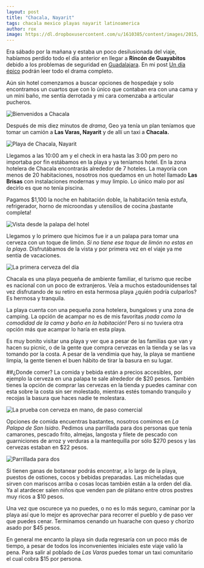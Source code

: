 ```yaml
---
layout: post
title: "Chacala, Nayarit"
tags: chacala mexico playas nayarit latinoamerica
author: rox
image: https://dl.dropboxusercontent.com/u/1610385/content/images/2015/05/2015-05-03-08-23-20.jpg
---
```

Era sábado por la mañana y estaba un poco desilusionada del viaje, habíamos perdido todo el día anterior en llegar a **Rincón de Guayabitos** debido a los problemas de seguridad en [Guadalajara](/tag/guadalajara/). En mi post [Un día épico](/un-dia-epico/) podrán leer todo el drama completo. 

Aún sin hotel comenzamos a buscar opciones de hospedaje y solo encontramos un cuartos que con lo único que contaban era con una cama y un mini baño, me sentía derrotada y mi cara comenzaba a articular pucheros. 

![Bienvenidos a Chacala](https://dl.dropboxusercontent.com/u/1610385/content/images/2015/05/2015-05-02-19-26-53.jpg)

Después de mis diez minutos de *drama*, Geo ya tenía un plan teníamos que tomar un camión a **Las Varas, Nayarit** y de allí un taxi a **Chacala.**

![Playa de Chacala, Nayarit](https://dl.dropboxusercontent.com/u/1610385/content/images/2015/05/2015-05-02-20-10-36.jpg)

Llegamos a las 10:00 am y el check in era hasta las 3:00 pm pero no importaba por fin estábamos en la playa y ya teníamos hotel. En la zona hotelera de Chacala encontrarás alrededor de 7 hoteles. La mayoría con menos de 20 habitaciones, nosotros nos quedamos en un hotel llamado **Las Brisas** con instalaciones modernas y muy limpio. Lo único malo por así decirlo es que no tenía piscina. 

Pagamos $1,100 la noche en habitación doble, la habitación tenía estufa, refrigerador, horno de microondas y utensilios de cocina ¡bastante completa!

![Vista desde la palapa del hotel](https://dl.dropboxusercontent.com/u/1610385/content/images/2015/05/2015-05-02-19-16-05.jpg)

Llegamos y lo primero que hicimos fue ir a un palapa para tomar una cerveza con un toque de limón. *Si no tiene ese toque de limón no estas en la playa*. Disfrutábamos de la vista y por primera vez en el viaje ya me sentía de vacaciones.

![La primera cerveza del día](https://dl.dropboxusercontent.com/u/1610385/content/images/2015/05/2015-05-02-12-06-47.jpg)

Chacala es una playa pequeña de ambiente familiar, el turismo que recibe es nacional con un poco de extranjeros. Veía a muchos estadounidenses tal vez disfrutando de su retiro en esta hermosa playa ¿quién podría culparlos? Es hermosa y tranquila. 

La playa cuenta con una pequeña zona hotelera, bungalows y una zona de camping. La opción de acampar no es de mis favoritas *¡nada como la comodidad de la cama y baño en la habitación!* Pero si no tuviera otra opción más que acampar lo haría en esta playa.

Es muy bonito visitar una playa y ver que a pesar de las familias que van y hacen su picnic, o de la gente que compra cervezas en la tienda y se las va tomando por la costa. A pesar de la vendimia que hay, la playa se mantiene limpia, la gente tienen el buen hábito de tirar la basura en su lugar. 

##¿Donde comer?
La comida y bebida están a precios accesibles, por ejemplo la cerveza en una palapa te sale alrededor de $20 pesos. También tienes la opción de comprar las cervezas en la tienda y puedes caminar con esta sobre la costa sin ser molestado, mientras estés tomando tranquilo y recojas la basura que haces nadie te molestara.

![La prueba con cerveza en mano, de paso comercial](https://dl.dropboxusercontent.com/u/1610385/content/images/2015/05/2015-05-02-12-44-10.jpg)

Opciones de comida encuentras bastantes, nosotros comimos en *La Palapa de San Isidro*. Pedimos una parrillada para dos personas que tenía camarones, pescado frito, almejas, langosta y filete de pescado con guarniciones de arroz y verduras a la mantequilla por sólo $270 pesos y las cervezas estaban en $22 pesos.

![Parrillada para dos](https://dl.dropboxusercontent.com/u/1610385/content/images/2015/05/2015-05-02-13-49-06-1.jpg)

Si tienen ganas de botanear podrás encontrar, a lo largo de la playa, puestos de ostiones, cocos y bebidas preparadas. Las micheladas que sirven con mariscos arriba o cosas locas también están a la orden del día. Ya al atardecer salen niños que venden pan de plátano entre otros postres muy ricos a $10 pesos. 

Una vez que oscurece ya no puedes, o no es lo más seguro, caminar por la playa así que lo mejor es aprovechar para recorrer el pueblo y de paso ver que puedes cenar. Terminamos cenando un huarache con queso y chorizo asado por $45 pesos.

En general me encanto la playa sin duda regresaría con un poco más de tiempo, a pesar de todos los inconvenientes iniciales este viaje valió la pena. Para salir al poblado de *Las Varas* puedes tomar un taxi comunitario el cual cobra $15  por persona.